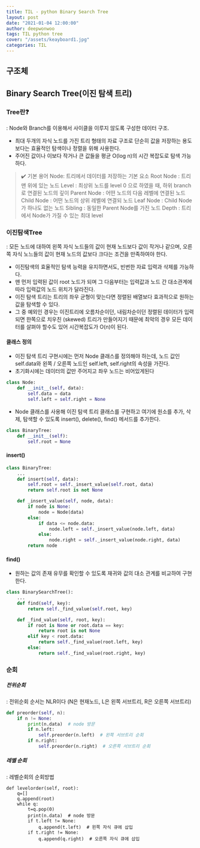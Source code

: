 ```yaml
---
title: TIL - python Binary Search Tree
layout: post
date: "2021-01-04 12:00:00"
author: deepwonwoo
tags: TIL python tree
cover: "/assets/keayboard1.jpg"
categories: TIL
---
```




## 구조체

## Binary Search Tree(이진 탐색 트리)



### Tree란❓

: Node와 Branch를 이용해서 사이클을 이루지 않도록 구성한 데이터 구조.

- 최대 두개의 자식 노드를 가진 트리 형태의 자료 구조로 단순히 값을 저장하는 용도보다는 효율적인 탐색이나 정렬을 위해 사용한다.
- 주어진 값이나 이보다 작거나 큰 값들을 평균 O(log n)의 시간 복잡도로 탐색 가능하다.

> ✔️ 기본 용어
> Node: 트리에서 데이터를 저장하는 기본 요소
> Root Node : 트리 맨 위에 있는 노드
> Level : 최상위 노드를 level 0 으로 하였을 때, 하위 branch로 연결된 노드의 깊이
> Parent Node : 어떤 노드의 다음 레벨에 연결된 노드
> Child Node : 어떤 노드의 상위 레벨에 연결되 노드
> Leaf Node : Child Node 가 하나도 없는 노드
> Sibling : 동일한 Parent Node를 가진 노드
> Depth : 트리에서 Node가 가질 수 있는 최대 level

### 

### 이진탐색Tree

: 모든 노드에 대하여 왼쪽 자식 노드들의 값이 현재 노드보다 값이 작거나 같으며, 오른쪽 자식 노느들의 값이 현재 노드의 값보다 크다는 조건을 만족하여야 한다.

* 이진탐색의 효율적인 탐색 능력을 유지하면서도, 빈번한 자료 입력과 삭제를 가능하다.
* 맨 먼저 입력된 값이 root 노드가 되며 그 다음부터는 입력값과 노드 간 대소관계에 따라 입력값의 노드 위치가 달라진다.
* 이진 탐색 트리는 트리의 좌우 균형이 맞는다면 정렬된 배열보다 효과적으로 원하는 값을 탐색할 수 있다.
* 그 중 예외인 경우는 이진트리에 오름차순이던, 내림차순이던 정렬된 데이터가 입력되면 한쪽으로 치우친 (skewed) 트리가 만들어지기 때문에 최악의 경우 모든 데이터를 살펴야 할수도 있어 시간복잡도가 O(n)이 된다.



#### 클래스 정의

- 이진 탐색 트리 구현시에는 먼저 Node 클래스를 정의해야 하는데, 노드 값인 self.data와 왼쪽 / 오른쪽 노드인 self.left, self.right의 속성을 가진다.
- 초기화시에는 데이터의 값만 주어지고 좌우 노드는 비어있게된다

```python
class Node:
	def __init__(self, data):
		self.data = data
		self.left = self.right = None
```

- Node 클래스를 사용해 이진 탐색 트리 클래스를 구현하고 여기에 원소를 추가, 삭제, 탐색할 수 있도록 insert(), delete(), find() 메서드를 추가한다.

```python
class BinaryTree:
    def __init__(self):
        self.root = None
```

#### insert()

```python
class BinaryTree:
    ...
    def insert(self, data):
        self.root = self._insert_value(self.root, data)
        return self.root is not None

    def _insert_value(self, node, data):
        if node is None:
            node = Node(data)
        else:
            if data <= node.data:
                node.left = self._insert_value(node.left, data)
            else:
                node.right = self._insert_value(node.right, data)
        return node
```

#### find()

- 원하는 값의 존재 유무를 확인할 수 있도록 재귀와 값의 대소 관계를 비교하여 구현한다.

```python
class BinarySearchTree():
    ...
    def find(self, key):
        return self._find_value(self.root, key)

    def _find_value(self, root, key):
        if root is None or root.data == key:
            return root is not None
        elif key < root.data:
            return self._find_value(root.left, key)
        else:
            return self._find_value(root.right, key)
```





### 순회

##### **전위순회**

: 전위순회 순서는 NLR이다 (N은 현재노드, L은 왼쪽 서브트리, R은 오른쪽 서브트리)



```python
def preorder(self, n):
    if n != None:
        print(n.data)  # node 방문
        if n.left:
            self.preorder(n.left)  # 왼쪽 서브트리 순회
        if n.right:
            self.preorder(n.right)  # 오른쪽 서브트리 순회
```



##### **레벨 순회**

: 레벨순회의 순회방법

```
def levelorder(self, root):
	q=[]
	q.append(root)
	while q:
		t=q.pop(0)
        print(n.data)  # node 방문
        if t.left != None:
            q.append(t.left)  # 왼쪽 자식 큐에 삽입
        if t.right != None:
        	q.append(q.right)  # 오른쪽 자식 큐에 삽입
```


